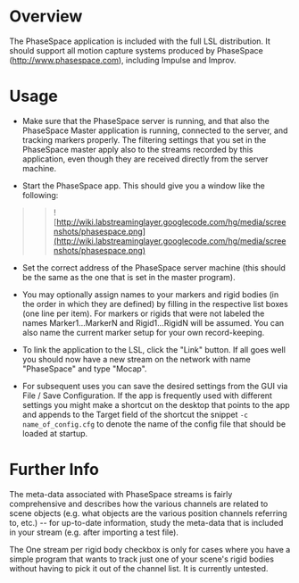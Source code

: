 # Overview #

The PhaseSpace application is included with the full LSL distribution. It should support all motion capture systems produced by PhaseSpace (http://www.phasespace.com), including Impulse and Improv.

# Usage #

  * Make sure that the PhaseSpace server is running, and that also the PhaseSpace Master application is running, connected to the server, and tracking markers properly. The filtering settings that you set in the PhaseSpace master apply also to the streams recorded by this application, even though they are received directly from the server machine.

  * Start the PhaseSpace app. This should give you a window like the following:
> > ![http://wiki.labstreaminglayer.googlecode.com/hg/media/screenshots/phasespace.png](http://wiki.labstreaminglayer.googlecode.com/hg/media/screenshots/phasespace.png)

  * Set the correct address of the PhaseSpace server machine (this should be the same as the one that is set in the master program).

  * You may optionally assign names to your markers and rigid bodies (in the order in which they are defined) by filling in the respective list boxes (one line per item). For markers or rigids that were not labeled the names Marker1...MarkerN and Rigid1...RigidN will be assumed. You can also name the current marker setup for your own record-keeping.

  * To link the application to the LSL, click the "Link" button. If all goes well you should now have a new stream on the network with name "PhaseSpace" and type "Mocap".

  * For subsequent uses you can save the desired settings from the GUI via File / Save Configuration. If the app is frequently used with different settings you might make a shortcut on the desktop that points to the app and appends to the Target field of the shortcut the snippet `-c name_of_config.cfg` to denote the name of the config file that should be loaded at startup.

# Further Info #
The meta-data associated with PhaseSpace streams is fairly comprehensive and describes how the various channels are related to scene objects (e.g. what objects are the various position channels referring to, etc.) -- for up-to-date information, study the meta-data that is included in your stream (e.g. after importing a test file).

The One stream per rigid body checkbox is only for cases where you have a simple program that wants to track just one of your scene's rigid bodies without having to pick it out of the channel list. It is currently untested.